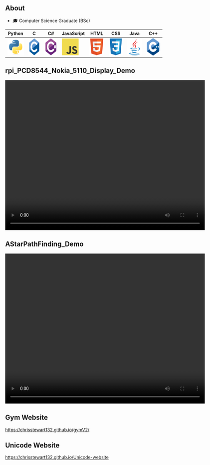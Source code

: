 <!--
**ChrisStewart132/ChrisStewart132** is a ✨ _special_ ✨ repository because its `README.md` (this file) appears on your GitHub profile.

Here are some ideas to get you started:

- 🔭 I’m currently working on ...
- 🌱 I’m currently learning ...
- 👯 I’m looking to collaborate on ...
- 🤔 I’m looking for help with ...
- 💬 Ask me about ...
- 📫 How to reach me: ...
- 😄 Pronouns: ...
- ⚡ Fun fact: ...
-->


## About
- 🎓 Computer Science Graduate (BSc)

| Python | C | C#| JavaScript| HTML| CSS|Java|C++|
|----------|----------|----------|----------|----------|----------|----------|----------|
|  	<img src="assets/icons/python-original.svg" title="Python"  alt="Python" width="55" height="55"/> |	<img src="assets/icons/c-original.svg" title="C"  alt="C" width="55" height="55"/>  |	<img src="assets/icons/csharp-original.svg" title="C#" alt="C#" width="55" height="55"/>|	<img src="assets/icons/javascript-original.svg" title="JavaScript" alt="JavaScript" width="55" height="55"/>|	<img src="assets/icons/html5-original.svg" title="HTML" alt="HTML" width="55" height="55"/>|	<img src="assets/icons/css3-original.svg" title="CSS" alt="CSS" width="55" height="55"/>|	<img src="assets/icons/java-original.svg" title="Java" alt="Java" width="55" height="55"/>|	<img src="assets/icons/cplusplus-original.svg" title="C++" alt="C++" width="55" height="55"/>

## rpi_PCD8544_Nokia_5110_Display_Demo
<video width="640" height="480" controls>
  <source src="assets/rpi_PCD8544_Nokia_5110_Display_Demo.mp4" type="video/mp4">
    Your browser does not support the video tag.
  <a href="https://github.com/ChrisStewart132/rpi_PCD8544_Nokia_5110_Display">link</a>
</video>

## AStarPathFinding_Demo
<video width="640" height="480" controls>
  <source src="assets/AStarPathFinding_Demo.mp4" type="video/mp4">
  Your browser does not support the video tag.
  <a href="https://github.com/ChrisStewart132/AStarPathFinding">link</a>
</video>

## Gym Website
https://chrisstewart132.github.io/gymV2/

## Unicode Website
https://chrisstewart132.github.io/Unicode-website